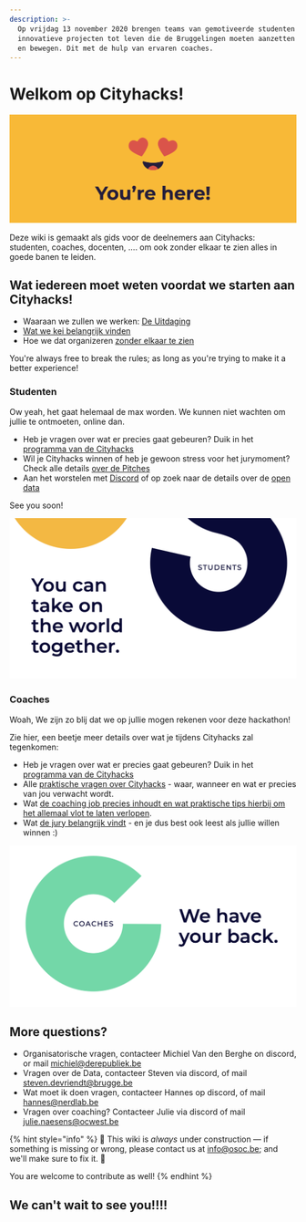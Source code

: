 ```yaml
---
description: >-
  Op vrijdag 13 november 2020 brengen teams van gemotiveerde studenten
  innovatieve projecten tot leven die de Bruggelingen moeten aanzetten tot sport
  en bewegen. Dit met de hulp van ervaren coaches.
---
```


# Welkom op Cityhacks!

![En daar zijn we super blij om!](.gitbook/assets/screenshot-2020-06-18-at-14.41.43%20%281%29.png)



Deze wiki is gemaakt als gids voor de deelnemers aan Cityhacks: studenten, coaches, docenten, .... om ook zonder elkaar te zien alles in goede banen te leiden.

## Wat iedereen moet weten voordat we starten aan Cityhacks!

* Waaraan we zullen we werken: [De Uitdaging](projects.md)
* [Wat we kei belangrijk vinden](way-of-work.md)
* Hoe we dat organizeren [zonder elkaar te zien](working-together-in-a-remote-setting.md)

You're always free to break the rules; as long as you're trying to make it a better experience!

### Studenten

Ow yeah, het gaat helemaal de max worden. We kunnen niet wachten om jullie te ontmoeten, online dan.

* Heb je vragen over wat er precies gaat gebeuren? Duik in het [programma van de Cityhacks](programma/programma-remote-edition/)
* Wil je Cityhacks winnen of heb je gewoon stress voor het jurymoment? Check alle details [over de Pitches](programma/24.10-pitches/)
* Aan het worstelen met [Discord](tools/discord/) of op zoek naar de details over de [open data](tools/the-open-data.md)

See you soon!

![](.gitbook/assets/screenshot-2020-07-01-at-00.07.27.png)

### Coaches

Woah, We zijn zo blij dat we op jullie mogen rekenen voor deze hackathon!

Zie hier, een beetje meer details over wat je tijdens Cityhacks zal tegenkomen:

* Heb je vragen over wat er precies gaat gebeuren? Duik in het [programma van de Cityhacks](programma/programma-remote-edition/)
* Alle [praktische vragen over Cityhacks](coaching/attend/) - waar, wanneer en wat er precies van jou verwacht wordt.
* Wat [de coaching job precies inhoudt en wat praktische tips hierbij om het allemaal vlot te laten verlopen](coaching/the-coaching-job/).
* Wat [de jury belangrijk vindt](coaching/jurybeoordeling.md) - en je dus best ook leest als jullie willen winnen :\)

![](.gitbook/assets/screenshot-2020-07-01-at-00.07.34.png)

## More questions?

* Organisatorische vragen, contacteer Michiel Van den Berghe on discord, or mail [michiel@derepubliek.be](mailto:michiel@derepubliek.be)
* Vragen over de Data, contacteer Steven via discord, of mail [steven.devriendt@brugge.be](mailto:steven.devriendt@brugge.be)
* Wat moet ik doen vragen, contacteer Hannes op discord, of mail [hannes@nerdlab.be](mailto:hannes@nerdlab.be) 
* Vragen over coaching? Contacteer Julie via discord of mail [julie.naesens@ocwest.be](mailto:julie.naesens@ocwest.be)

{% hint style="info" %}
🚧 This wiki is _always_ under construction — if something is missing or wrong, please contact us at info@osoc.be; and we'll make sure to fix it. 🚧

You are welcome to contribute as well!
{% endhint %}

## We can't wait to see you!!!!

